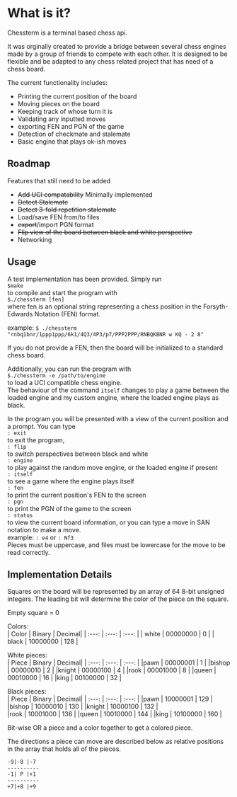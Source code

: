 # What is it?
Chessterm is a terminal based chess api. 

It was orginally created to provide a bridge between several chess engines made
by a group of friends to compete with each other. It is designed to be flexible
and be adapted to any chess related project that has need of a chess board.

The current functionality includes:
 - Printing the current position of the board
 - Moving pieces on the board
 - Keeping track of whose turn it is
 - Validating any inputted moves
 - exporting FEN and PGN of the game
 - Detection of checkmate and stalemate
 - Basic engine that plays ok-ish moves
## Roadmap
Features that still need to be added
 - ~~Add UCI compatability~~ Minimally implemented
 - ~~Detect Stalemate~~
 - ~~Detect 3-fold repetition stalemate~~
 - Load/save FEN from/to files
 - ~~export~~/import PGN format
 - ~~Flip view of the board between black and white perspective~~
 - Networking
## Usage
A test implementation has been provided. Simply run  
`$make`  
to compile and start
the program with  
`$./chessterm [fen]`  
where fen is an optional string 
representing a chess position in the Forsyth-Edwards Notation (FEN) format.

example: `$ ./chessterm "rnbq1bnr/1ppp1ppp/6k1/4Q3/4P3/p7/PPP2PPP/RNBQKBNR w KQ - 2 8"`

If you do not provide a FEN, then the board will be initialized to a standard
chess board.

Additionally, you can run the program with  
`$./chessterm -e /path/to/engine`  
to load a UCI compatible chess engine.  
The behaviour of the command `itself` changes to play a game between the loaded
engine and my custom engine, where the loaded engine plays as black.

In the program you will be presented with a view of the current position and
a prompt. You can type  
`: exit`  
to exit the program,  
`: flip`  
to switch perspectives between black and white  
`: engine`  
to play against the random move engine, or the loaded engine if present  
`: itself`  
to see a game where the engine plays itself  
`: fen`  
to print the current position's FEN to the screen  
`: pgn`   
to print the PGN of the game to the screen  
`: status`  
to view the current board information, or you can type a move in SAN notation
to make a move.  
example: `: e4` or `: Nf3`  
Pieces must be uppercase, and files must be lowercase for the move to be read
correctly.

## Implementation Details
Squares on the board will be represented by an array of 64 8-bit unsigned 
integers.  The leading bit will determine the color of the piece on the square.

Empty square = 0  

Colors:    
| Color     | Binary    | Decimal|
| :---:     | :---:     | :---:  |
| white     | 00000000  | 0      |
| black     | 10000000  | 128    |

White pieces:  
| Piece     | Binary    | Decimal|
| :---:     | :---:     | :---:  |
|pawn       | 00000001  | 1      |
|bishop     | 00000010  | 2      | 
|knight     | 00000100  | 4      |
|rook       | 00001000  | 8      |
|queen      | 00010000  | 16     | 
|king       | 00100000  | 32     | 

Black pieces:  
| Piece     | Binary    | Decimal|
| :---:     | :---:     | :---:  |
|pawn       | 10000001  | 129    | 
|bishop     | 10000010  | 130    | 
|knight     | 10000100  | 132    |    
|rook       | 10001000  | 136    | 
|queen      | 10010000  | 144    | 
|king       | 10100000  | 160    | 

Bit-wise OR a piece and a color together to get a colored piece.

The directions a piece can move are described below as relative positions in
the array that holds all of the pieces.

    -9|-8 |-7
    ----------
    -1| P |+1  
    ----------  
    +7|+8 |+9

